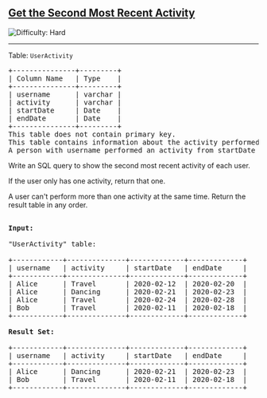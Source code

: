 <h2><a href="https://leetcode.com/problems/get-the-second-most-recent-activity/description/">Get the Second Most Recent Activity</a></h2> <img src='https://img.shields.io/badge/Difficulty-Hard-red' alt='Difficulty: Hard' />

<hr>

<p>Table: <code>UserActivity</code></p>

<pre>
+---------------+---------+
| Column Name   | Type    |
+---------------+---------+
| username      | varchar |
| activity      | varchar |
| startDate     | Date    |
| endDate       | Date    |
+---------------+---------+
This table does not contain primary key.
This table contains information about the activity performed by each user in a period of time.
A person with username performed an activity from startDate to endDate.
</pre>


<p>Write an SQL query to show the second most recent activity of each user.</p>

<p>If the user only has one activity, return that one.</p>

<p>A user can't perform more than one activity at the same time. Return the result table in any order.</p>


<pre>

<strong>Input: </strong>

"UserActivity" table:

+------------+--------------+-------------+-------------+
| username   | activity     | startDate   | endDate     |
+------------+--------------+-------------+-------------+
| Alice      | Travel       | 2020-02-12  | 2020-02-20  |
| Alice      | Dancing      | 2020-02-21  | 2020-02-23  |
| Alice      | Travel       | 2020-02-24  | 2020-02-28  |
| Bob        | Travel       | 2020-02-11  | 2020-02-18  |
+------------+--------------+-------------+-------------+

<strong>Result Set: </strong>

+------------+--------------+-------------+-------------+
| username   | activity     | startDate   | endDate     |
+------------+--------------+-------------+-------------+
| Alice      | Dancing      | 2020-02-21  | 2020-02-23  |
| Bob        | Travel       | 2020-02-11  | 2020-02-18  |
+------------+--------------+-------------+-------------+
</pre>
